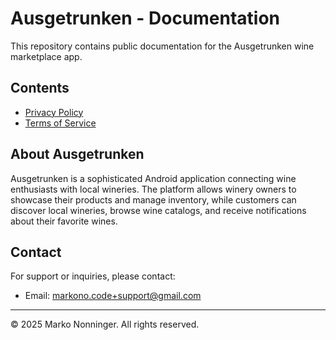 # Ausgetrunken - Documentation

This repository contains public documentation for the Ausgetrunken wine marketplace app.

## Contents

- [Privacy Policy](privacy-policy.md)
- [Terms of Service](terms-of-service.md)

## About Ausgetrunken

Ausgetrunken is a sophisticated Android application connecting wine enthusiasts with local wineries. The platform allows winery owners to showcase their products and manage inventory, while customers can discover local wineries, browse wine catalogs, and receive notifications about their favorite wines.

## Contact

For support or inquiries, please contact:
- Email: markono.code+support@gmail.com

---

© 2025 Marko Nonninger. All rights reserved.
